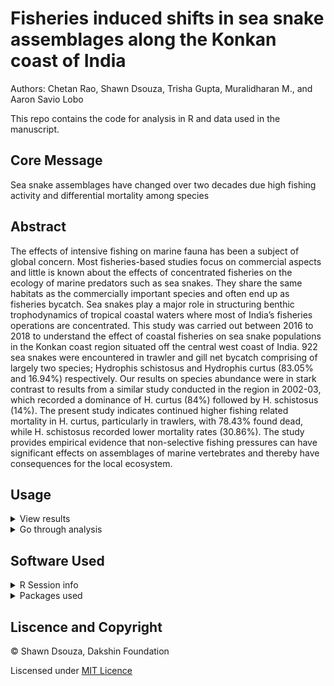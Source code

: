 # Fisheries induced shifts in sea snake assemblages along the Konkan coast of India

Authors: Chetan Rao, Shawn Dsouza, Trisha Gupta, Muralidharan M., and Aaron Savio Lobo

This repo contains the code for analysis in R and data used in the manuscript.

## Core Message

Sea snake assemblages have changed over two decades due high fishing activity and differential mortality among species

## Abstract

The effects of intensive fishing on marine fauna has been a subject of global concern. Most fisheries-based studies focus on commercial aspects and little is known about the effects of concentrated fisheries on the ecology of marine predators such as sea snakes. They share the same habitats as the commercially important species and often end up as fisheries bycatch. Sea snakes play a major role in structuring benthic trophodynamics of tropical coastal waters where most of India’s fisheries operations are concentrated. This study was carried out between 2016 to 2018 to understand the effect of coastal fisheries on sea snake populations in the Konkan coast region situated off the central west coast of India. 922 sea snakes were encountered in trawler and gill net bycatch comprising of largely two species; Hydrophis schistosus and Hydrophis curtus (83.05% and 16.94%) respectively. Our results on species abundance were in stark contrast to results from a similar study conducted in the region in 2002-03, which recorded a dominance of H. curtus (84%) followed by H. schistosus (14%). The present study indicates continued higher fishing related mortality in H. curtus, particularly in trawlers, with 78.43% found dead, while H. schistosus recorded lower mortality rates (30.86%). The study provides empirical evidence that non-selective fishing pressures can have significant effects on assemblages of marine vertebrates and thereby have consequences for the local ecosystem.

## Usage

<details>
  <summary> View results </summary>
  
  The R markdown file is configured to out put an HTML document with the results of the analysis. Paste the following code in the terminal. 
  
  
  ```R
  rmarkdown::render(input = "Bycatch MS_analysis.Rmd")
  ```
  *OR*
  
  Open the `Bycatch MS_analysis.html` file in chrome.
  
  </details>
 
 <details>
  <summary>Go through analysis</summary>
  
   - The sections of the analysis have been split into seperate R markdown files and can be run independently. 
    
   - R markdown files are best viewed in the R studio IDE.
    
   - Some of the analysis refer to custom functions that are included in the `Functions` folder.
    
   </details>
 
 ## Software Used
<details>
  <summary> R Session info </summary>
  
  ```R                      
 version  R version 4.0.0 (2020-04-24)
 os       Windows 10 x64              
 system   x86_64, mingw32             
 ui       RStudio                     
 language (EN)                        
 collate  English_India.1252          
 ctype    English_India.1252          
 tz       Asia/Calcutta               
 date     2020-05-23                  
  ```

  </details>

<details>
  <summary> Packages used </summary>
  
  ```R
 package      * version   date       lib source                           
 abind          1.4-5     2016-07-21 [1] CRAN (R 4.0.0)                   
 assertthat     0.2.1     2019-03-21 [1] CRAN (R 4.0.0)                   
 backports      1.1.6     2020-04-05 [1] CRAN (R 4.0.0)                   
 base64enc      0.1-3     2015-07-28 [1] CRAN (R 4.0.0)                   
 bitops         1.0-6     2013-08-17 [1] CRAN (R 4.0.0)                   
 broom          0.5.6     2020-04-20 [1] CRAN (R 4.0.0)                   
 callr          3.4.3     2020-03-28 [1] CRAN (R 4.0.0)                   
 car            3.0-8     2020-05-21 [1] CRAN (R 4.0.0)                   
 carData        3.0-4     2020-05-22 [1] CRAN (R 4.0.0)                   
 cellranger     1.1.0     2016-07-27 [1] CRAN (R 4.0.0)                   
 class          7.3-16    2020-03-25 [2] CRAN (R 4.0.0)                   
 classInt       0.4-3     2020-04-07 [1] CRAN (R 4.0.0)                   
 cli            2.0.2     2020-02-28 [1] CRAN (R 4.0.0)                   
 clipr          0.7.0     2019-07-23 [1] CRAN (R 4.0.0)                   
 codetools      0.2-16    2018-12-24 [2] CRAN (R 4.0.0)                   
 colorspace     1.4-1     2019-03-18 [1] CRAN (R 4.0.0)                   
 crayon         1.3.4     2017-09-16 [1] CRAN (R 4.0.0)                   
 crosstalk      1.1.0.1   2020-03-13 [1] CRAN (R 4.0.0)                   
 curl           4.3       2019-12-02 [1] CRAN (R 4.0.0)                   
 data.table     1.12.8    2019-12-09 [1] CRAN (R 4.0.0)                   
 DBI            1.1.0     2019-12-15 [1] CRAN (R 4.0.0)                   
 dbplyr         1.4.3     2020-04-19 [1] CRAN (R 4.0.0)                   
 desc           1.2.0     2018-05-01 [1] CRAN (R 4.0.0)                   
 devtools       2.3.0     2020-04-10 [1] CRAN (R 4.0.0)                   
 dichromat      2.0-0     2013-01-24 [1] CRAN (R 4.0.0)                   
 digest         0.6.25    2020-02-23 [1] CRAN (R 4.0.0)                   
 dplyr        * 0.8.5     2020-03-07 [1] CRAN (R 4.0.0)                   
 e1071          1.7-3     2019-11-26 [1] CRAN (R 4.0.0)                   
 ellipsis       0.3.1     2020-05-15 [1] CRAN (R 4.0.0)                   
 evaluate       0.14      2019-05-28 [1] CRAN (R 4.0.0)                   
 fansi          0.4.1     2020-01-08 [1] CRAN (R 4.0.0)                   
 forcats      * 0.5.0     2020-03-01 [1] CRAN (R 4.0.0)                   
 foreign        0.8-78    2020-04-13 [2] CRAN (R 4.0.0)                   
 fs             1.4.1     2020-04-04 [1] CRAN (R 4.0.0)                   
 generics       0.0.2     2018-11-29 [1] CRAN (R 4.0.0)                   
 ggmap        * 3.0.0     2019-02-04 [1] CRAN (R 4.0.0)                   
 ggplot2      * 3.3.0     2020-03-05 [1] CRAN (R 4.0.0)                   
 ggpubr         0.3.0     2020-05-04 [1] CRAN (R 4.0.0)                   
 ggsignif       0.6.0     2019-08-08 [1] CRAN (R 4.0.0)                   
 glue           1.4.1     2020-05-13 [1] CRAN (R 4.0.0)                   
 gtable         0.3.0     2019-03-25 [1] CRAN (R 4.0.0)                   
 haven          2.2.0     2019-11-08 [1] CRAN (R 4.0.0)                   
 highr          0.8       2019-03-20 [1] CRAN (R 4.0.0)                   
 hms            0.5.3     2020-01-08 [1] CRAN (R 4.0.0)                   
 htmltools      0.4.0     2019-10-04 [1] CRAN (R 4.0.0)                   
 htmlwidgets    1.5.1     2019-10-08 [1] CRAN (R 4.0.0)                   
 httr           1.4.1     2019-08-05 [1] CRAN (R 4.0.0)                   
 jpeg           0.1-8.1   2019-10-24 [1] CRAN (R 4.0.0)                   
 jsonlite       1.6.1     2020-02-02 [1] CRAN (R 4.0.0)                   
 KernSmooth     2.23-16   2019-10-15 [2] CRAN (R 4.0.0)                   
 knitr          1.28      2020-02-06 [1] CRAN (R 4.0.0)                   
 lattice        0.20-41   2020-04-02 [2] CRAN (R 4.0.0)                   
 leafem         0.1.1     2020-04-05 [1] CRAN (R 4.0.0)                   
 leaflet        2.0.3     2019-11-16 [1] CRAN (R 4.0.0)                   
 leafsync       0.1.0     2019-03-05 [1] CRAN (R 4.0.0)                   
 lifecycle      0.2.0     2020-03-06 [1] CRAN (R 4.0.0)                   
 lubridate    * 1.7.8     2020-04-06 [1] CRAN (R 4.0.0)                   
 lwgeom         0.2-4     2020-05-20 [1] CRAN (R 4.0.0)                   
 magrittr       1.5       2014-11-22 [1] CRAN (R 4.0.0)                   
 memoise        1.1.0     2017-04-21 [1] CRAN (R 4.0.0)                   
 modelr         0.1.8     2020-05-19 [1] CRAN (R 4.0.0)                   
 munsell        0.5.0     2018-06-12 [1] CRAN (R 4.0.0)                   
 nlme           3.1-147   2020-04-13 [2] CRAN (R 4.0.0)                   
 openxlsx       4.1.5     2020-05-06 [1] CRAN (R 4.0.0)                   
 osmdata      * 0.1.3.003 2020-05-23 [1] Github (ropensci/osmdata@db7a8d3)
 pillar         1.4.4     2020-05-05 [1] CRAN (R 4.0.0)                   
 pkgbuild       1.0.8     2020-05-07 [1] CRAN (R 4.0.0)                   
 pkgconfig      2.0.3     2019-09-22 [1] CRAN (R 4.0.0)                   
 pkgload        1.0.2     2018-10-29 [1] CRAN (R 4.0.0)                   
 plyr         * 1.8.6     2020-03-03 [1] CRAN (R 4.0.0)                   
 png            0.1-7     2013-12-03 [1] CRAN (R 4.0.0)                   
 prettyunits    1.1.1     2020-01-24 [1] CRAN (R 4.0.0)                   
 processx       3.4.2     2020-02-09 [1] CRAN (R 4.0.0)                   
 ps             1.3.3     2020-05-08 [1] CRAN (R 4.0.0)                   
 purrr        * 0.3.4     2020-04-17 [1] CRAN (R 4.0.0)                   
 R6             2.4.1     2019-11-12 [1] CRAN (R 4.0.0)                   
 raster         3.1-5     2020-04-19 [1] CRAN (R 4.0.0)                   
 RColorBrewer * 1.1-2     2014-12-07 [1] CRAN (R 4.0.0)                   
 Rcpp           1.0.4.6   2020-04-09 [1] CRAN (R 4.0.0)                   
 readr        * 1.3.1     2018-12-21 [1] CRAN (R 4.0.0)                   
 readxl         1.3.1     2019-03-13 [1] CRAN (R 4.0.0)                   
 remotes        2.1.1     2020-02-15 [1] CRAN (R 4.0.0)                   
 repr           1.1.0     2020-01-28 [1] CRAN (R 4.0.0)                   
 reprex         0.3.0     2019-05-16 [1] CRAN (R 4.0.0)                   
 RgoogleMaps    1.4.5.3   2020-02-12 [1] CRAN (R 4.0.0)                   
 rio            0.5.16    2018-11-26 [1] CRAN (R 4.0.0)                   
 rjson          0.2.20    2018-06-08 [1] CRAN (R 4.0.0)                   
 rlang          0.4.6     2020-05-02 [1] CRAN (R 4.0.0)                   
 rmarkdown      2.1       2020-01-20 [1] CRAN (R 4.0.0)                   
 rprojroot      1.3-2     2018-01-03 [1] CRAN (R 4.0.0)                   
 rstatix        0.5.0     2020-04-28 [1] CRAN (R 4.0.0)                   
 rstudioapi     0.11      2020-02-07 [1] CRAN (R 4.0.0)                   
 rvest          0.3.5     2019-11-08 [1] CRAN (R 4.0.0)                   
 scales         1.1.1     2020-05-11 [1] CRAN (R 4.0.0)                   
 sessioninfo    1.1.1     2018-11-05 [1] CRAN (R 4.0.0)                   
 sf           * 0.9-3     2020-05-04 [1] CRAN (R 4.0.0)                   
 skimr          2.1.1     2020-04-16 [1] CRAN (R 4.0.0)                   
 sp             1.4-2     2020-05-20 [1] CRAN (R 4.0.0)                   
 stars          0.4-1     2020-04-07 [1] CRAN (R 4.0.0)                   
 stringi        1.4.6     2020-02-17 [1] CRAN (R 4.0.0)                   
 stringr      * 1.4.0     2019-02-10 [1] CRAN (R 4.0.0)                   
 testthat       2.3.2     2020-03-02 [1] CRAN (R 4.0.0)                   
 tibble       * 3.0.1     2020-04-20 [1] CRAN (R 4.0.0)                   
 tidyr        * 1.1.0     2020-05-20 [1] CRAN (R 4.0.0)                   
 tidyselect     1.1.0     2020-05-11 [1] CRAN (R 4.0.0)                   
 tidyverse    * 1.3.0     2019-11-21 [1] CRAN (R 4.0.0)                   
 tmap         * 3.0       2020-04-09 [1] CRAN (R 4.0.0)                   
 tmaptools      3.0       2020-03-30 [1] CRAN (R 4.0.0)                   
 units          0.6-6     2020-03-16 [1] CRAN (R 4.0.0)                   
 usethis        1.6.1     2020-04-29 [1] CRAN (R 4.0.0)                   
 vctrs          0.3.0     2020-05-11 [1] CRAN (R 4.0.0)                   
 viridisLite    0.3.0     2018-02-01 [1] CRAN (R 4.0.0)                   
 withr          2.2.0     2020-04-20 [1] CRAN (R 4.0.0)                   
 xfun           0.14      2020-05-20 [1] CRAN (R 4.0.0)                   
 XML            3.99-0.3  2020-01-20 [1] CRAN (R 4.0.0)                   
 xml2           1.3.2     2020-04-23 [1] CRAN (R 4.0.0)                   
 zip            2.0.4     2019-09-01 [1] CRAN (R 4.0.0)                   

  ```
  
  </details>
  
 ## Liscence and Copyright
 
 © Shawn Dsouza, Dakshin Foundation
 
Liscensed under [MIT Licence](LICENCE)
